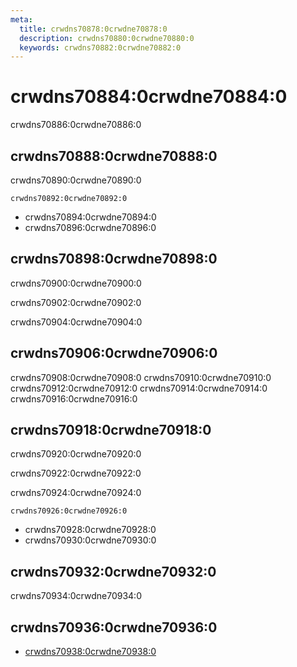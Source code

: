 ```yaml
---
meta:
  title: crwdns70878:0crwdne70878:0
  description: crwdns70880:0crwdne70880:0
  keywords: crwdns70882:0crwdne70882:0
---
```


# crwdns70884:0crwdne70884:0
crwdns70886:0crwdne70886:0

<entry-ad />

## crwdns70888:0crwdne70888:0
crwdns70890:0crwdne70890:0

`crwdns70892:0crwdne70892:0`
- crwdns70894:0crwdne70894:0
- crwdns70896:0crwdne70896:0


## crwdns70898:0crwdne70898:0
crwdns70900:0crwdne70900:0

  crwdns70902:0crwdne70902:0

  crwdns70904:0crwdne70904:0

## crwdns70906:0crwdne70906:0
crwdns70908:0crwdne70908:0
<alert type="success">crwdns70910:0crwdne70910:0</alert>
<alert type="info">crwdns70912:0crwdne70912:0</alert>
<alert type="warning">crwdns70914:0crwdne70914:0</alert>
<alert type="error">crwdns70916:0crwdne70916:0</alert>

## crwdns70918:0crwdne70918:0
crwdns70920:0crwdne70920:0

  crwdns70922:0crwdne70922:0

  crwdns70924:0crwdne70924:0

  `crwdns70926:0crwdne70926:0`
  - crwdns70928:0crwdne70928:0
  - crwdns70930:0crwdne70930:0

## crwdns70932:0crwdne70932:0
crwdns70934:0crwdne70934:0

## crwdns70936:0crwdne70936:0
  - [crwdns70938:0crwdne70938:0]()

<backmatter />
